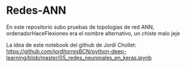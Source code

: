 # Redes-ANN
En este repositorio subo pruebas de topologías de red ANN, ordenadorHaceFlexiones era el nombre alternativo, un chiste malo jeje

La idea de este notebook del github de Jordi Chollet:
https://github.com/jorditorresBCN/python-deep-learning/blob/master/05_redes_neuronales_en_keras.ipynb
